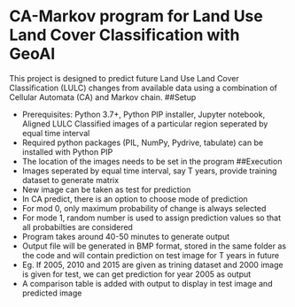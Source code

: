 # CA-Markov program for Land Use Land Cover Classification with GeoAI
This project is designed to predict future Land Use Land Cover Classification (LULC) changes from available data using a combination of Cellular Automata (CA) and Markov chain.
##Setup
-  Prerequisites: Python 3.7+, Python PIP installer, Jupyter notebook, Aligned LULC Classified images of a particular region seperated by equal time interval
- Required python packages (PIL, NumPy, Pydrive, tabulate) can be installed with Python PIP
- The location of the images needs to be set in the program
##Execution
- Images seperated by equal time interval, say T years, provide training dataset to generate matrix
- New image can be taken as test for prediction
- In CA predict, there is an option to choose mode of prediction
- For mod 0, only maximum probability of change is always selected
- For mode 1, random number is used to assign prediction values so that all probabilties are considered
- Program takes around 40-50 minutes to generate output
- Output file will be generated in BMP format, stored in the same folder as the code and will contain prediction on test image for T years in future
- Eg. If 2005, 2010 and 2015 are given as trining dataset and 2000 image is given for test, we can get prediction for year 2005 as output
- A comparison table is added with output to display in test image and predicted image

